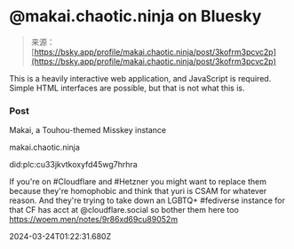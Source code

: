 <!--yml
category: 未分类
date: 2024-05-29 12:38:37
-->

# @makai.chaotic.ninja on Bluesky

> 来源：[https://bsky.app/profile/makai.chaotic.ninja/post/3kofrm3pcvc2p](https://bsky.app/profile/makai.chaotic.ninja/post/3kofrm3pcvc2p)

This is a heavily interactive web application, and JavaScript is required. Simple HTML interfaces are possible, but that is not what this is.

### Post

Makai, a Touhou-themed Misskey instance

makai.chaotic.ninja

did:plc:cu33jkvtkoxyfd45wg7hrhra

If you're on #Cloudflare and #Hetzner you might want to replace them because they're homophobic and think that yuri is CSAM for whatever reason. And they're trying to take down an LGBTQ+ #fediverse instance for that CF has acct at @cloudflare.social so bother them here too https://woem.men/notes/9r86xd69cu89052m

2024-03-24T01:22:31.680Z